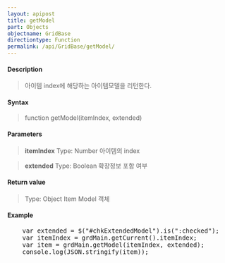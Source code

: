 ```yaml
---
layout: apipost
title: getModel
part: Objects
objectname: GridBase
directiontype: Function
permalink: /api/GridBase/getModel/
---
```



#### Description

> 아이템 index에 해당하는 아이템모델을 리턴한다. 

#### Syntax

> function getModel(itemIndex, extended)

#### Parameters

> **itemIndex**
> Type: Number
> 아이템의 index

> **extended**
> Type: Boolean
> 확장정보 포함 여부

#### Return value

> Type: Object
> Item Model 객체

#### Example

<pre class="prettyprint">
    var extended = $("#chkExtendedModel").is(":checked");
    var itemIndex = grdMain.getCurrent().itemIndex;
    var item = grdMain.getModel(itemIndex, extended);
    console.log(JSON.stringify(item));
</pre>




